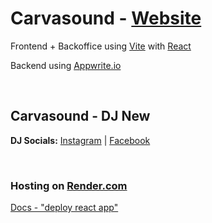 # Carvasound - [Website](https://carvasound.onrender.com)
Frontend + Backoffice using [Vite](https://vitejs.dev/) with [React](https://react.dev/)

Backend using [Appwrite.io](https://appwrite.io/)

<br>

## Carvasound - DJ New
**DJ Socials:** [Instagram](https://www.instagram.com/carvasound/) | [Facebook](https://www.facebook.com/carvasound/)

<br>

### Hosting on [Render.com](https://render.com/)
[Docs - "deploy react app"](https://render.com/docs/deploy-create-react-app)
